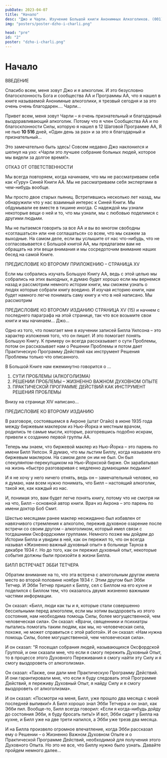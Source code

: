 ```yaml
---
pubDate: 2023-04-07 
title: "Начало"
desc: "Джо и Чарли. Изучение Большой книги Анонимных Алкоголиков. (001)"
img: "posters/poster-dzho-i-charli.png"

head: "pre"
id: "2"
poster: "dzho-i-charli.png"
---
```


# Начало

ВВЕДЕНИЕ

Спасибо всем, меня зовут Джо и я алкоголик. И это безусловно благосклонность Бога и сообщества АА и Программы АА, что я нашел в книге называемой Анонимные алкоголики, я трезвый сегодня и за это очень очень благодарен…. Чарли…

Привет всем, меня зовут Чарли – я очень признательный и благодарный выздоравливающий алкоголик. Потому что я член Сообщества АА и по благосклонности Силы, которую я нашел в 12 Шаговой Программе АА, Я не пью **10 516** дней, «Один день за раз» и за это я благодарный и признательный…

Это замечательно быть здесь! Совсем недавно Джо наклонился и шепнул на ухо: «Чарли это лучшее собрание больных людей, которое мы видели за долгое время!».

ОТКАЗ ОТ ОТВЕТСТВЕННОСТИ

Мы всегда повторяем, когда начинаем, что мы не рассматриваем себя как «Гуру» Синей Книги АА. Мы не рассматриваем себя экспертами в чем-нибудь вообще.

Мы просто двое старых пьяниц. Встретившись несколько лет назад, мы обнаружили что у нас взаимный интерес к Синей Книги. Мы обдумывали ее вместе в тишине иногда. С надеждой мы узнали некоторые вещи о ней и то, что мы узнали, мы с любовью поделимся с другими людьми.

Мы не пытаемся говорить за все АА и вы во многом свободны «соглашаться» или «не соглашаться» со всем, что мы скажем за выходные. На самом деле, если вы услышите от нас что-нибудь, что не согласовывается с Большой книгой АА, мы предлагаем вам не обращать на эти вещи внимания и мы сосредоточим внимание наших бесед на самой Книге.

ПРЕДИСЛОВИЕ КО ВТОРОМУ ПРИЛОЖЕНИЮ – СТРАНИЦА XV

Если мы собрались изучать Большую Книгу АА, ведь с этой целью мы собрались на этих выходных, я думаю будет хорошо если мы вернемся назад и рассмотрим немного истории книги, мы сможем узнать о людях которые собрали книгу воедино. И изучая историю книги, нам будет намного легче понимать саму книгу и что в ней написано. Мы рассмотрим

ПРЕДИСЛОВИЕ КО ВТОРОМУ ИЗДАНИЮ СТРАНИЦА XV (15) и начнем с последнего параграфа на этой странице, так что все возьмите свои книги и мы начинаем… Джо…

Одно из того, что помогает мне в изучении записей Билла Уилсона – это характер изложения того, что он пишет. И это помогает понять Большую Книгу. К примеру он всегда рассказывает о сути Проблемы, потом он рассказывает нам о Решении Проблемы и потом дает Практическую Программу Действий как инструмент Решения Проблемы только что описанного.

В Большой Книге нам ежеминутно говорится о …

1. СУТИ ПРОБЛЕМЫ (АЛКОГОЛИЗМА)
2. РЕШЕНИИ ПРОБЛЕМЫ – ЖИЗНЕННО ВАЖНОМ ДУХОВНОМ ОПЫТЕ
3. ПРАКТИЧЕСКОЙ ПРОГРАММЕ ДЕЙСТВИЙ КАК ИНСТРУМЕНТ РЕШЕНИЯ ПРОБЛЕМЫ

Внизу на странице XIV написано…

ПРЕДИСЛОВИЕ КО ВТОРОМУ ИЗДАНИЮ

В разговоре, состоявшемся в Акроне (штат Огайо) в июне 1935 года между биржевым маклером из Нью-Йорка и местным врачом, родились те самые мысли, которые, разгоревшись подобно искрам, привели к созданию первой группы АА.

Теперь мы знаем, что биржевой маклер из Нью-Йорка – это парень по имени Билл Уилсон. Я думаю, что мы льстим Биллу, когда называем его биржевым маклером. На самом деле он им не был. Он был спекулянтом-перекупщиком на Нью-Йоркской бирже. Он зарабатывал на жизнь «быстро разговаривая с медленно думающими людьми»!

И я не хочу у него ничего отнять, ведь он – замечательный человек, но я думаю, нам всем нужно понимать, что Билл – настоящий алкоголик, такой же, как каждый из нас.

И, понимая это, вам будет легче понять книгу, потому что не смотря ни на что, Билл – основной автор книги.
Врач из Акрона – это парень по имени доктор Боб Смит.

Шестью месяцами ранее маклер неожиданно был избавлен от навязчивого стремления к алкоголю, пережив духовное озарение после встречи со своим другом – алкоголиком, который имел связи с тогдашними Оксфордскими группами.
Немного позже мы дойдем до Истории Билла и увидим в ней, как он пережил то, что он всегда называл «Жизненно важный духовный опыт» в больнице Таунза в декабре 1934 г. Но до того, как он пережил духовный опыт, некоторые события должны были произойти в жизни Билла.

БИЛЛ ВСТРЕЧАЕТ ЭББИ ТЕТЧЕРА

Обратим внимание на то, что эта встреча с алкогольным другом имела место во второй половине ноября 1934 г. Этим другом был Эбби Тетчер. И Эбби Тетчер пришел к Биллу, сел с Биллом на его кухне и поделился с Биллом тем, что оказалось двумя жизненно важными частями информации.

Он сказал: «Билл, люди как ты и я, которые стали совершенно бессильными перед алкоголем, если мы хотим выздороветь из этого состояния, нам необходима помощь Силы, более могущественной, чем человеческая сила».
Он сказал: «Врачи, священники и психиатры пытались помогать таким людям, как мы, но человеческая сила, похоже, не может справиться с этой работой». И он сказал: «Нам нужна помощь Силы, более могущественной, чем человеческая сила».

И он сказал: “Я посещал собрания людей, называющихся Оксфордской Группой, и они сказали мне, что если я смогу пережить Духовный Опыт, то в процессе этого Духовного Переживания я смогу найти эту Силу и я смогу выздороветь от алкоголизма».

Он сказал: «Также, они дали мне Практическую Программу Действий. И они гарантировали мне, что если я буду следовать этой Программе Действий, я переживу Духовный Опыт, я найду Силу и я смогу выздороветь от алкоголизма».

И он сказал: «Посмотри на меня, Билл, уже прошло два месяца с моей последней выпивки!» А Билл хорошо знал Эбби Тетчера и он знал, как Эбби пил. Вообще-то, Билл всегда говорил: «Если я когда-нибудь дойду до состояния Эбби, я буду бросать пить!» И вот, Эбби сидит у Билла на кухне, и Билл уже на две трети напился, а Эбби уже трезв два месяца.

И на Билла произвело огромное впечатление, когда Эбби рассказал ему о Решении – о Жизненно Важном Духовном Опыте и о Практической Программе Действий, необходимой для получения этого Духовного Опыта.
Но это не все, что Биллу нужно было узнать. Давайте пройдем немного далее…
